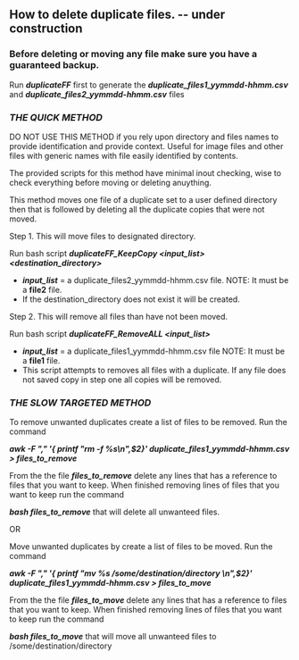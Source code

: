 ## How to delete duplicate files.   -- under construction  

### Before deleting or moving any file make sure you have a guaranteed backup.

Run **_duplicateFF_** first to generate the **_duplicate_files1_yymmdd-hhmm.csv_** and **_duplicate_files2_yymmdd-hhmm.csv_** files

### *THE QUICK METHOD* ###
DO NOT USE THIS METHOD if you rely upon directory and files names to provide identification and provide context. Useful for image files and other files with generic names with file easily identified by contents. 

The provided scripts for this method have minimal inout checking, wise to check everything before moving or deleting anuything.  

This method moves one file of a duplicate set to a user defined directory then that is followed by deleting all the duplicate copies that were not moved. 

Step 1.  This will move files to designated directory.  

Run bash script **_duplicateFF_KeepCopy \<input_list\> \<destination_directory\>_**
* **_input_list_** = a duplicate_files2_yymmdd-hhmm.csv file.  NOTE: It must be a **file2** file.
* If the destination_directory does not exist it will be created.

Step 2. This will remove all files than have not been moved.  

Run bash script **_duplicateFF_RemoveALL \<input_list\>_**  
* **_input_list_** = a duplicate_files1_yymmdd-hhmm.csv file  NOTE: It must be a **file1** file.
* This script attempts to removes all files with a duplicate. If any file does not saved copy in step one all copies will be removed.

### *THE SLOW TARGETED METHOD* ###
To remove unwanted duplicates create a list of files to be removed. Run the command

**_awk -F "," '{ printf "rm -f %s\n",$2}' duplicate_files1_yymmdd-hhmm.csv > files_to_remove_**

From the the file **_files_to_remove_** delete any lines that has a reference to files that you want to keep.  When finished removing lines of files that you want to keep run the command 

**_bash files_to_remove_**  that will delete all unwanteed files. 

OR

Move unwanted duplicates by create a list of files to be moved. Run the command

**_awk -F "," '{ printf "mv %s /some/destination/directory \n",$2}' duplicate_files1_yymmdd-hhmm.csv > files_to_move_**

From the the file **_files_to_move_** delete any lines that has a reference to files that you want to keep.  When finished removing lines of files that you want to keep run the command 

**_bash files_to_move_**  that will move all unwanteed files to /some/destination/directory    

